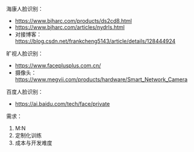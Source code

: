 海康人脸识别：

- https://www.bjharc.com/products/ds2cd8.html
- https://www.bjharc.com/articles/nydrls.html
- 对接博客：https://blog.csdn.net/frankcheng5143/article/details/128444924



旷视人脸识别：

- https://www.faceplusplus.com.cn/
- 摄像头：https://www.megvii.com/products/hardware/Smart_Network_Camera



百度人脸识别：

- https://ai.baidu.com/tech/face/private



需求：

1. M:N
2. 定制化训练
3. 成本与开发难度


